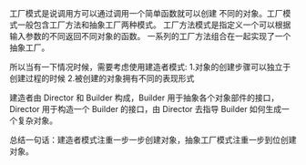 工厂模式是说调用方可以通过调用一个简单函数就可以创建 不同的对象。工厂模式一般包含工厂方法和抽象工厂两种模式。
工厂方法模式是指定义一个可以根据输入参数的不同返回不同对象的函数。
一系列的工厂方法组合在一起实现了一个抽象工厂。

所以当有一下情况时候，需要考虑使用建造者模式:
1.对象的创建步骤可以独立于创建过程的时候
2.被创建的对象拥有不同的表现形式

建造者由 Director 和 Builder 构成，Builder 用于抽象各个对象部件的接口，Director 用于构造一个 Builder 的接口，由 Director 去指导 Builder 如何生成一个复杂对象。

总结一句话：建造者模式注重一步一步创建对象，抽象工厂模式注重一步到位创建对象。
